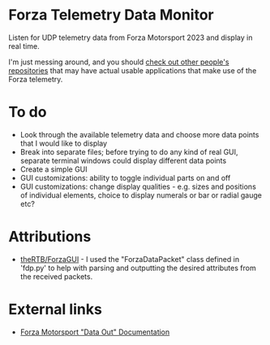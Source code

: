 # Forza Telemetry Data Monitor
Listen for UDP telemetry data from Forza Motorsport 2023 and display in real time.

I'm just messing around, and you should [check out other people's repositories](https://github.com/search?q=forza+telemetry+stars%3A%3E0&type=repositories&s=updated&o=desc) that may have actual usable applications that make use of the Forza telemetry.

# To do
* Look through the available telemetry data and choose more data points that I would like to display
* Break into separate files; before trying to do any kind of real GUI, separate terminal windows could display different data points
* Create a simple GUI
* GUI customizations: ability to toggle individual parts on and off
* GUI customizations: change display qualities - e.g. sizes and positions of individual elements, choice to display numerals or bar or radial gauge etc?

# Attributions
* [theRTB/ForzaGUI](https://github.com/theRTB/ForzaGUI) - I used the "ForzaDataPacket" class defined in 'fdp.py' to help with parsing and outputting the desired attributes from the received packets.

# External links
* [Forza Motorsport "Data Out" Documentation](https://support.forzamotorsport.net/hc/en-us/articles/21742934024211-Forza-Motorsport-Data-Out-Documentation)
